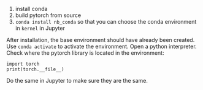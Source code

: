 1. install conda
2. build pytorch from source
3. `conda install nb_conda` so that you can choose the conda environment in `kernel` in Jupyter

After installation, the base environment should have already been created. Use `conda activate` to activate the environment. Open a python interpreter. Check where the pytorch library is located in the environment:
```
import torch
print(torch.__file__)
```
Do the same in Jupyter to make sure they are the same. 

